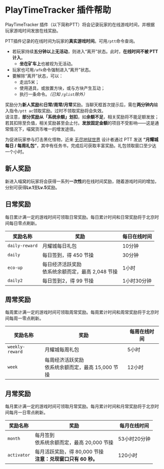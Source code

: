 # PlayTimeTracker 插件帮助

PlayTimeTracker 插件（以下简称PTT）将会记录玩家的在线游戏时间，并根据玩家游戏时间发放在线奖励。

PTT插件记录的在线时间为玩家的**真实游戏时间**。可用`/ptt`命令查询。
- 若玩家持续**五分钟以上无活动**，则进入“离开”状态。此时，**在线时间不被 PTT 计入**。
  + **坐在矿车上**也被视为无活动。
- 玩家也可用`/afk`命令强制进入“离开”状态。
- 要解除“离开”状态，可以：
  + 走出5米；
  + 使用道具，或放置方块，或与方块产生互动；
  + 执行一条命令。*（已知 `/glist`除外）*

奖励分为**新人奖励**和**日常/周常/月常**奖励。当聊天框首次提示后，需在**两分钟内**输入指令`/ptt ac`领取奖励。过时不领取奖励将会失效。  
请注意，**部分奖励从「系统余额」划扣**，如**余额不足**，相关奖励将不能足额发放；若其扣除至负值，相关奖励甚至会止付。**发放固定金额**的项目不受影响——这是通常情况下，喵窝货币唯一的增发途径。

为促进玩家参与打击黑化怪物，近来 [无尽地狱世界](nyaa/worlds#无尽地狱世界) 设计者通过 PTT 发送 **“月耀城每日 / 每周礼包”**，其中有任务书，完成后可获取丰富奖励。礼包领取窗口至少达一个小时。

## 新人奖励

新进入喵窝的玩家将会获得一系列**一次性**的在线时间奖励，随着游戏时间的增加，分别可获得**Lv.1**至**Lv.5**奖励。

## 日常奖励

每日累计满一定的游戏时间可领取日常奖励。每日累计时间和日常奖励将于北京时间每日零点刷新。

|奖励名称|奖励|每日在线时间|
|--|--|--|
|`daily-reward` | 月耀城每日礼包 | 10分钟 |
|`daily`  | 每日签到，得 450 节操 | 30分钟 |
|`eco-up` | 每日经济活跃奖励<br />依系统余额而定，最高 2,048 节操 | 1小时 |
|`daily2` |每日签到2，得 99 节操 | 1小时30分钟 |

## 周常奖励

每周累计满一定的游戏时间可领取周常奖励。每周累计时间和周常奖励将于北京时间每周一零点刷新。

|奖励名称|奖励|每周在线时间|
|--|--|--|
|`weekly-reward`| 月耀城每周礼包 | 5小时 |
|`week` | 每周经济活跃奖励<br />依系统余额而定，最高 15,000 节操 | 12小时 |

## 月常奖励

每月累计满一定的游戏时间可领取月常奖励。每月累计时间和月常奖励将于北京时间每月一日零点刷新。

|奖励名称|奖励|每月在线时间|
|--|--|--|
|`month` | 每月签到<br />依系统余额而定，最高 20,000 节操 | 53小时20分钟 |
|`activator` | 每月活跃奖励，得 80,000 节操<br />**注意：兑现窗口只有 60 秒。** | 120小时 |
